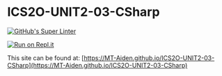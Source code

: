 # ICS2O-UNIT2-03-CSharp

[![GitHub's Super Linter](https://github.com/MT-Aiden/ICS2O-UNIT2-03-CSharp/workflows/GitHub's%20Super%20Linter/badge.svg)](https://github.com/MT-Aiden/ICS2O-UNIT2-03-CSharp/actions)

[![Run on Repl.it](https://repl.it/badge/github/MT-Aiden/ICS2O-UNIT2-03-CSharp)](https://repl.it/github/MT-Aiden/ICS2O-UNIT2-03-CSharp)

This site can be found at: [https://MT-Aiden.github.io/ICS2O-UNIT2-03-CSharp](https://MT-Aiden.github.io/ICS2O-UNIT2-03-CSharp)
